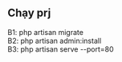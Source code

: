 <h2>
Chạy prj
</h2>
<p>
B1: php artisan migrate
<br>
B2: php artisan admin:install
<br>
B3: php artisan serve --port=80     
</p>